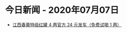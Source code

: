# 今日新闻 - 2020年07月07日
- [江西春蕾特级红罐 4 两官方 24 元发车（免费试喝 1 两）](https://lapin.ithome.com/html/digi/866367.htm)
